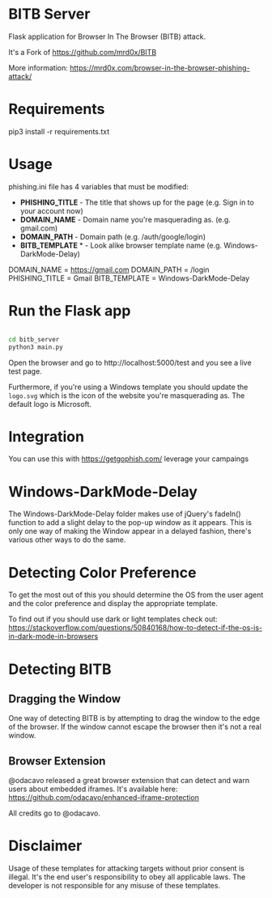 # BITB Server

Flask application for Browser In The Browser (BITB) attack.

It's a Fork of https://github.com/mrd0x/BITB

More information: https://mrd0x.com/browser-in-the-browser-phishing-attack/ 


# Requirements
pip3 install -r requirements.txt

# Usage

phishing.ini file has 4 variables that must be modified:

* **PHISHING_TITLE** - The title that shows up for the page (e.g. Sign in to your account now)
* **DOMAIN_NAME** - Domain name you're masquerading as. (e.g. gmail.com)
* **DOMAIN_PATH** - Domain path (e.g. /auth/google/login)
* **BITB_TEMPLATE** * - Look alike browser template name (e.g. Windows-DarkMode-Delay)

DOMAIN_NAME = https://gmail.com
DOMAIN_PATH = /login
PHISHING_TITLE = Gmail
BITB_TEMPLATE = Windows-DarkMode-Delay

# Run the Flask app

```bash

cd bitb_server
python3 main.py

```

Open the browser and go to http://localhost:5000/test and you see a live test page. 

Furthermore, if you're using a Windows template you should update the `logo.svg` which is the icon of the website you're masquerading as. The default logo is Microsoft.
# Integration

You can use this with https://getgophish.com/ leverage your campaings
# Windows-DarkMode-Delay

The Windows-DarkMode-Delay folder makes use of jQuery's fadeIn() function to add a slight delay to the pop-up window as it appears. This is only one way of making the Window appear in a delayed fashion, there's various other ways to do the same.

# Detecting Color Preference

To get the most out of this you should determine the OS from the user agent and the color preference and display the appropriate template.

To find out if you should use dark or light templates check out: https://stackoverflow.com/questions/50840168/how-to-detect-if-the-os-is-in-dark-mode-in-browsers

# Detecting BITB

## Dragging the Window

One way of detecting BITB is by attempting to drag the window to the edge of the browser. If the window cannot escape the browser then it's not a real window. 

## Browser Extension

@odacavo released a great browser extension that can detect and warn users about embedded iframes. It's available here: https://github.com/odacavo/enhanced-iframe-protection

All credits go to @odacavo.

# Disclaimer

Usage of these templates for attacking targets without prior consent is illegal. It's the end user's responsibility to obey all applicable laws. The developer is not responsible for any misuse of these templates.
